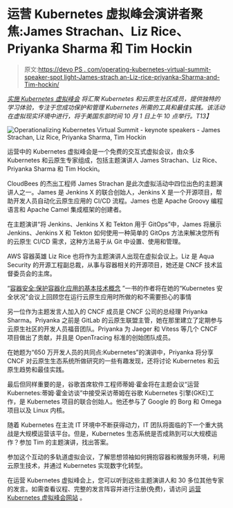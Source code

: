# 运营 Kubernetes 虚拟峰会演讲者聚焦:James Strachan、Liz Rice、Priyanka Sharma 和 Tim Hockin

> 原文:[https://devo PS . com/operating-kubernetes-virtual-summit-speaker-spot light-James-strach an-Liz-rice-priyanka-Sharma-and-Tim-hockin/](https://devops.com/operationalizing-kubernetes-virtual-summit-speaker-spotlight-james-strachan-liz-rice-priyanka-sharma-and-tim-hockin/)

[*实施 Kubernetes 虚拟峰会*](https://kubevirtual.com/) *将汇聚 Kubernetes 和云原生社区成员，提供独特的学习体验，专注于您成功保护和管理 Kubernetes 所需的工具和最佳实践。该活动在虚拟现实环境中进行，将于美国东部时间 10 月 1 日上午 10 点举行。T13】*

![Operationalizing Kubernetes Virtual Summit - keynote speakers - James Strachan, Liz Rice, Priyanka Sharma, Tim Hockin](../Images/7a3aad5aa30f3acadd1ef2be5dd35aaf.png)

运营中的 Kubernetes 虚拟峰会是一个免费的交互式虚拟会议，由众多 Kubernetes 和云原生专家组成，包括主题演讲人 James Strachan、Liz Rice、Priyanka Sharma 和 Tim Hockin。

CloudBees 的杰出工程师 James Strachan 是此次虚拟活动中四位出色的主题演讲人之一。James 是 Jenkins X 的联合创始人，Jenkins X 是一个开源项目，帮助开发人员自动化云原生应用的 CI/CD 流程。James 也是 Apache Groovy 编程语言和 Apache Camel 集成框架的创建者。

在主题演讲“将 Jenkins、Jenkins X 和 Tekton 用于 GitOps”中，James 将展示 Jenkins、Jenkins X 和 Tekton 如何使用一种简单的 GitOps 方法来解决您所有的云原生 CI/CD 需求，这种方法易于从 Git 中设置、使用和管理。

AWS 容器英雄 Liz Rice 也将作为主题演讲人出现在虚拟会议上。Liz 是 Aqua Security 的开源工程副总裁，从事与容器相关的开源项目，她还是 CNCF 技术监督委员会的主席。

“[容器安全:保护容器化应用的基本技术概念](https://www.amazon.com/Container-Security-Fundamental-Containerized-Applications/dp/1492056707) ”一书的作者将在她的“Kubernetes 安全状况”会议上回顾您在运行云原生应用时所做的和不需要担心的事情

另一位作为主题发言人加入的 CNCF 成员是 CNCF 公司的总经理 Priyanka Sharma。Priyanka 之前是 GitLab 的云原生联盟主管，她在那里建立了定期参与云原生社区的开发人员福音团队。Priyanka 为 Jaeger 和 Vitess 等几个 CNCF 项目做出了贡献，并且是 OpenTracing 标准的创始团队成员。

在她题为“650 万开发人员的共同点:Kubernetes”的演讲中，Priyanka 将分享 CNCF 对云原生生态系统所做研究的一些有趣发现，还将讨论 Kubernetes 和云原生趋势和最佳实践。

最后但同样重要的是，谷歌首席软件工程师蒂姆·霍金将在主题会议“运营 Kubernetes:蒂姆·霍金访谈”中接受采访蒂姆在谷歌 Kubernetes 引擎(GKE)工作，是 Kubernetes 项目的联合创始人。他还参与了 Google 的 Borg 和 Omega 项目以及 Linux 内核。

随着 Kubernetes 在主流 IT 环境中不断获得动力，IT 团队将面临的下一个重大挑战是大规模运营该平台。但是，Kubernetes 生态系统是否成熟到可以大规模运作？参加 Tim 的主题演讲，找出答案。

参加这个互动的多轨道虚拟会议，了解思想领袖如何拥抱容器和微服务环境，利用云原生技术，并通过 Kubernetes 实现数字化转型。

在运营 Kubernetes 虚拟峰会上，您可以听到这些主题演讲人和 30 多位其他专家的发言。如需查看议程、完整的发言阵容并进行注册(免费)，请访问 [运营 Kubernetes 虚拟峰会网站](https://kubevirtual.com/) 。